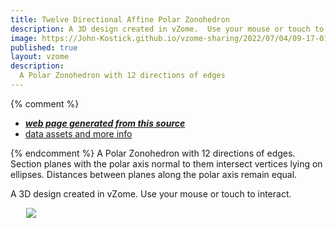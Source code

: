```yaml
---
title: Twelve Directional Affine Polar Zonohedron
description: A 3D design created in vZome.  Use your mouse or touch to interact.
image: https://John-Kostick.github.io/vzome-sharing/2022/07/04/09-17-01-12-gon-field-study/12-gon-field-study.png
published: true
layout: vzome
description:
  A Polar Zonohedron with 12 directions of edges
---
```


{% comment %}
 - [***web page generated from this source***](<https://John-Kostick.github.io/vzome-sharing/2022/07/04/12-gon-field-study-09-17-01.html>)
 - [data assets and more info](<https://github.com/John-Kostick/vzome-sharing/tree/main/2022/07/04/09-17-01-12-gon-field-study/>)
 
{% endcomment %}
A Polar Zonohedron with 12 directions of edges. Section planes with the polar axis normal to them intersect vertices lying on ellipses. Distances between planes along the polar axis remain equal.  

A 3D design created in vZome.  Use your mouse or touch to interact.

<vzome-viewer style="width: 87%; height: 60vh; margin: 5%"  
      src="https://John-Kostick.github.io/vzome-sharing/2022/07/04/12-20-49-12-gon-field-study-2/12-gon-field-study-2.vZome" >
 <img src="https://John-Kostick.github.io/vzome-sharing/2022/07/04/12-20-49-12-gon-field-study-2/12-gon-field-study-2.png" />
</vzome-viewer>
